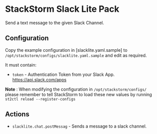 # StackStorm Slack Lite Pack

Send a text message to the given Slack Channel.

## Configuration

Copy the example configuration in [slacklite.yaml.sample]
to `/opt/stackstorm/configs/slacklite.yaml.sample` and edit as required.

It must contain:

* ``token`` - Authentication Token from your Slack App. https://api.slack.com/apps

**Note** : When modifying the configuration in `/opt/stackstorm/configs/` please
           remember to tell StackStorm to load these new values by running
           `st2ctl reload --register-configs`

## Actions

* `slacklite.chat.postMessag` - Sends a message to a slack channel.
